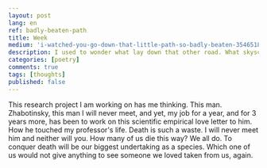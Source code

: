 ```yaml
---
layout: post
lang: en
ref: badly-beaten-path
title: Week 
medium: 'i-watched-you-go-down-that-little-path-so-badly-beaten-35465180ecf4'
description: I used to wonder what lay down that other road. What skyscrapers or forests or open fields lay down there that I couldn’t yet see. That I would never see.
categories: [poetry]
comments: true
tags: [thoughts]
published: false
---
```


This research project I am working on has me thinking. This man. Zhabotinsky, this man I will never meet, and yet, my job for a year, and for 3 years more, has been to work on this scientific empirical love letter to him. How he touched my professor's life. Death is such a waste. I will never meet him and neither will you. How many of us die this way? We all do. To conquer death will be our biggest undertaking as a species. Which one of us would not give anything to see someone we loved taken from us, again.